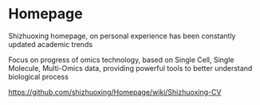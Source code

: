 # Homepage
Shizhuoxing homepage, on personal experience has been constantly updated academic trends

Focus on progress of omics technology, based on Single Cell, Single Molecule, Multi-Omics data, providing powerful tools to better understand biological process

https://github.com/shizhuoxing/Homepage/wiki/Shizhuoxing-CV
